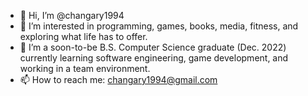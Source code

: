 - 👋 Hi, I’m @changary1994
- 👀 I’m interested in programming, games, books, media, fitness, and exploring what life has to offer. 
- 🌱 I’m a soon-to-be B.S. Computer Science graduate (Dec. 2022) currently learning software engineering, game development, and working in a team environment.
- 📫 How to reach me: changary1994@gmail.com 

<!---
changary1994/changary1994 is a ✨ special ✨ repository because its `README.md` (this file) appears on your GitHub profile.
You can click the Preview link to take a look at your changes.
--->
